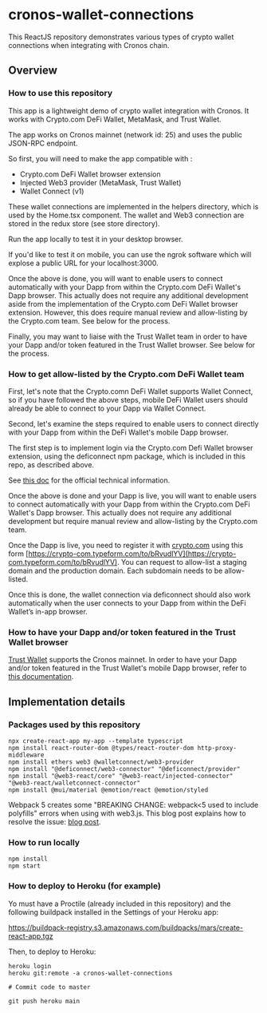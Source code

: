 # cronos-wallet-connections

This ReactJS repository demonstrates various types of crypto wallet connections when integrating with Cronos chain.

## Overview

### How to use this repository

This app is a lightweight demo of crypto wallet integration with Cronos. It works with Crypto.com DeFi Wallet, MetaMask, and Trust Wallet.

The app works on Cronos mainnet (network id: 25) and uses the public JSON-RPC endpoint.

So first, you will need to make the app compatible with :

- Crypto.com DeFi Wallet browser extension
- Injected Web3 provider (MetaMask, Trust Wallet)
- Wallet Connect (v1)

These wallet connections are implemented in the helpers directory, which is used by the Home.tsx component. The wallet and Web3 connection are stored in the redux store (see store directory).

Run the app locally to test it in your desktop browser.

If you'd like to test it on mobile, you can use the ngrok software which will explose a public URL for your localhost:3000.

Once the above is done, you will want to enable users to connect automatically with your Dapp from within the Crypto.com DeFi Wallet's Dapp browser. This actually does not require any additional development aside from the implementation of the Crypto.com DeFi Wallet browser extension. However, this does require manual review and allow-listing by the Crypto.com team. See below for the process.

Finally, you may want to liaise with the Trust Wallet team in order to have your Dapp and/or token featured in the Trust Wallet browser. See below for the process.

### How to get allow-listed by the Crypto.com DeFi Wallet team

First, let's note that the Crypto.comn DeFi Wallet supports Wallet Connect, so if you have followed the above steps, mobile DeFi Wallet users should already be able to connect to your Dapp via Wallet Connect.

Second, let's examine the steps required to enable users to connect directly with your Dapp from within the DeFi Wallet's mobile Dapp browser.

The first step is to implement login via the Crypto.com Defi Wallet browser extension, using the deficonnect npm package, which is included in this repo, as described above.

See [this doc](https://cronos.org/docs/resources/web-extension-integration.html#introduction) for the official technical information.

Once the above is done and your Dapp is live, you will want to enable users to connect automatically with your Dapp from within the Crypto.com DeFi Wallet's Dapp browser. This actually does not require any additional development but require manual review and allow-listing by the Crypto.com team.

Once the Dapp is live, you need to register it with [crypto.com](http://crypto.com/) using this form [https://crypto-com.typeform.com/to/bRvudlYV](https://crypto-com.typeform.com/to/bRvudlYV). You can request to allow-list a staging domain and the production domain. Each subdomain needs to be allow-listed.

Once this is done, the wallet connection via deficonnect should also work automatically when the user connects to your Dapp from within the DeFi Wallet’s in-app browser.

### How to have your Dapp and/or token featured in the Trust Wallet browser

[Trust Wallet](https://trustwallet.com/) supports the Cronos mainnet. In order to have your Dapp and/or token featured in the Trust Wallet's mobile Dapp browser, refer to [this documentation](https://developer.trustwallet.com/listing-guide).

## Implementation details

### Packages used by this repository

```shell
npx create-react-app my-app --template typescript
npm install react-router-dom @types/react-router-dom http-proxy-middleware
npm install ethers web3 @walletconnect/web3-provider
npm install "@deficonnect/web3-connector" "@deficonnect/provider"
npm install "@web3-react/core" "@web3-react/injected-connector" "@web3-react/walletconnect-connector"
npm install @mui/material @emotion/react @emotion/styled
```

Webpack 5 creates some "BREAKING CHANGE: webpack<5 used to include polyfills" errors when using with web3.js. This blog post explains how to resolve the issue: [blog post](https://www.alchemy.com/blog/how-to-polyfill-node-core-modules-in-webpack-5).

### How to run locally

```shell
npm install
npm start
```

### How to deploy to Heroku (for example)

Yo must have a Proctile (already included in this repository) and the following buildpack installed in the Settings of your Heroku app:

https://buildpack-registry.s3.amazonaws.com/buildpacks/mars/create-react-app.tgz

Then, to deploy to Heroku:

```shell
heroku login
heroku git:remote -a cronos-wallet-connections

# Commit code to master

git push heroku main

```
